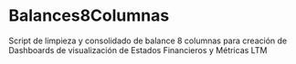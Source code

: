 # Balances8Columnas
Script de limpieza y consolidado de balance 8 columnas para creación de Dashboards de visualización de Estados Financieros y Métricas LTM
